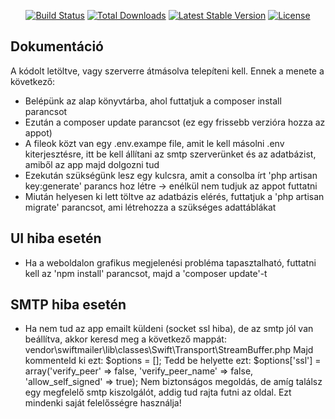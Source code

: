 
<p align="center">
<a href="https://travis-ci.org/laravel/framework"><img src="https://travis-ci.org/laravel/framework.svg" alt="Build Status"></a>
<a href="https://packagist.org/packages/laravel/framework"><img src="https://poser.pugx.org/laravel/framework/d/total.svg" alt="Total Downloads"></a>
<a href="https://packagist.org/packages/laravel/framework"><img src="https://poser.pugx.org/laravel/framework/v/stable.svg" alt="Latest Stable Version"></a>
<a href="https://packagist.org/packages/laravel/framework"><img src="https://poser.pugx.org/laravel/framework/license.svg" alt="License"></a>
</p>

## Dokumentáció

A kódolt letöltve, vagy szerverre átmásolva telepíteni kell. Ennek a menete a következő:
- Belépünk az alap könyvtárba, ahol futtatjuk a composer install parancsot
- Ezután a composer update parancsot (ez egy frissebb verzióra hozza az appot)
- A fileok közt van egy .env.exampe file, amit le kell másolni .env kiterjesztésre, itt be kell állítani az smtp szerverünket és az adatbázist, amiből az app majd dolgozni tud
- Ezekután szükségünk lesz egy kulcsra, amit a consolba írt 'php artisan key:generate' parancs hoz létre -> enélkül nem tudjuk az appot futtatni
- Miután helyesen ki lett töltve az adatbázis elérés, futtatjuk a 'php artisan migrate' parancsot, ami létrehozza a szükséges adattáblákat

## UI hiba esetén
- Ha a weboldalon grafikus megjelenési probléma tapasztalható, futtatni kell az 'npm install' parancsot, majd a 'composer update'-t

## SMTP hiba esetén
- Ha nem tud az app emailt küldeni (socket ssl hiba), de az smtp jól van beállítva, akkor keresd meg a következő mappát: vendor\swiftmailer\lib\classes\Swift\Transport\StreamBuffer.php
Majd kommenteld ki ezt: $options = [];
Tedd be helyette ezt: $options['ssl'] = array('verify_peer' => false, 'verify_peer_name' => false, 'allow_self_signed' => true);
Nem biztonságos megoldás, de amíg találsz egy megfelelő smtp kiszolgálót, addig tud rajta futni az oldal. Ezt mindenki saját felelősségre használja!